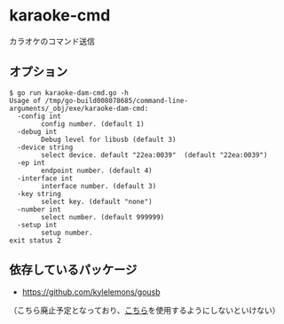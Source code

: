 # karaoke-cmd

カラオケのコマンド送信

## オプション

```shell
$ go run karaoke-dam-cmd.go -h
Usage of /tmp/go-build008078685/command-line-arguments/_obj/exe/karaoke-dam-cmd:
  -config int
        config number. (default 1)
  -debug int
        Debug level for libusb (default 3)
  -device string
        select device. default "22ea:0039"  (default "22ea:0039")
  -ep int
        endpoint number. (default 4)
  -interface int
        interface number. (default 3)
  -key string
        select key. (default "none")
  -number int
        select number. (default 999999)
  -setup int
        setup number.
exit status 2
```

## 依存しているパッケージ

- https://github.com/kylelemons/gousb

（こちら廃止予定となっており、[こちら](https://github.com/google/gousb)を使用するようにしないといけない）
